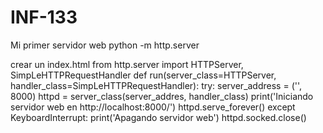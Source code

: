# INF-133

Mi primer servidor web
python -m http.server

crear un index.html
from http.server import HTTPServer, SimpLeHTTPRequestHandler
def run(server_class=HTTPServer, handler_class=SimpLeHTTPRequestHandler):
try:
server_address = ('', 8000)
httpd = server_class(server_addres, handler_class)
print('Iniciando servidor web en http://localhost:8000/')
httpd.serve_forever()
except KeyboardInterrupt:
print('Apagando servidor web')
httpd.socked.close()
